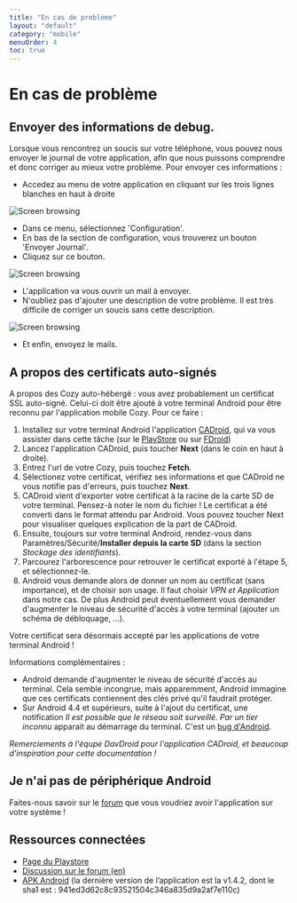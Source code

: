 ```yaml
---
title: "En cas de problème"
layout: "default"
category: "mobile"
menuOrder: 4
toc: true
---
```


# En cas de problème

## Envoyer des informations de debug.
Lorsque vous rencontrez un soucis sur votre téléphone, vous pouvez nous envoyer le journal de votre application, afin que nous puissons comprendre et donc corriger au mieux votre problème.
Pour envoyer ces informations :

 * Accedez au menu de votre application en cliquant sur les trois lignes blanches en haut à droite

![Screen browsing](/assets/images/mobile/logs_fr_01.png)

 * Dans ce menu, sélectionnez 'Configuration'.
 * En bas de la section de configuration, vous trouverez un bouton 'Envoyer Journal'.
 * Cliquez sur ce bouton.

![Screen browsing](/assets/images/mobile/logs_fr_02.png)

 * L'application va vous ouvrir un mail à envoyer.
 * N'oubliez pas d'ajouter une description de votre problème. Il est très difficile de corriger un soucis sans cette description.

![Screen browsing](/assets/images/mobile/logs_fr_03.png)

 * Et enfin, envoyez le mails.

## A propos des certificats auto-signés
A propos des Cozy auto-hébergé : vous avez probablement un certificat SSL auto-signé. Celui-ci doit être ajouté à votre terminal Android pour être reconnu par l'application mobile Cozy. Pour ce faire :

1. Installez sur votre terminal Android l'application [CADroid](https://cadroid.bitfire.at/), qui va vous assister dans cette tâche (sur le [PlayStore](https://play.google.com/store/apps/details?id=at.bitfire.cadroid) ou sur [FDroid](https://f-droid.org/repository/browse/?fdfilter=cadroid&fdid=at.bitfire.cadroid))
2. Lancez l'application CADroid, puis toucher **Next** (dans le coin en haut à droite).
3. Entrez l'url de votre Cozy, puis touchez **Fetch**.
4. Sélectionez votre certificat, vérifiez ses informations et que CADroid ne vous notifie pas d'erreurs, puis touchez **Next**.
5. CADroid vient d'exporter votre certificat à la racine de la carte SD de votre terminal. Pensez-à noter le nom du fichier ! Le certificat a été converti dans le format attendu par Android. Vous pouvez toucher Next pour visualiser quelques explication de la part de CADroid.
6. Ensuite, toujours sur votre terminal Android, rendez-vous dans Paramètres/Sécurité/**Installer depuis la carte SD** (dans la section _Stockage des identifiants_).
7. Parcourez l'arborescence pour retrouver le certificat exporté à l'étape 5, et sélectionnez-le.
8. Android vous demande alors de donner un nom au certificat (sans importance), et de choisir son usage. Il faut choisir _VPN et Application_ dans notre cas. De plus Android peut éventuellement vous demander d'augmenter le niveau de sécurité d'accès à votre terminal (ajouter un schéma de débloquage, ...).

Votre certificat sera désormais accepté par les applications de votre terminal Android !

Informations complémentaires :
* Android demande d'augmenter le niveau de sécurité d'accès au terminal. Cela semble incongrue, mais apparemment, Android immagine que ces certificats contiennent des clés privé qu'il faudrait protéger.
* Sur Android 4.4 et supérieurs, suite à l'ajout du certificat, une notification _Il est possible que le réseau soit surveillé. Par un tier inconnu_ apparait au démarrage du terminal. C'est un [bug d'Android](https://code.google.com/p/android/issues/detail?id=62076).

_Remerciements à l'équpe DavDroid pour l'application CADroid, et beaucoup d'inspiration pour cette documentation !_

## Je n'ai pas de périphérique Android
Faites-nous savoir sur le [forum](https://forum.cozy.io/) que vous voudriez avoir l'application sur votre système !

## Ressources connectées
* [Page du Playstore](https://play.google.com/store/apps/details?id=io.cozy.files_client&hl=)
* [Discussion sur le forum (en)](https://forum.cozy.io/t/i-tried-cozy-mobile/188)
* [APK Android](https://files.cozycloud.cc/android/CozyMobile_lastest.apk) (la dernière version de l’application est la v1.4.2, dont le sha1 est : 941ed3d62c8c93521504c346a835d9a2af7e110c)

